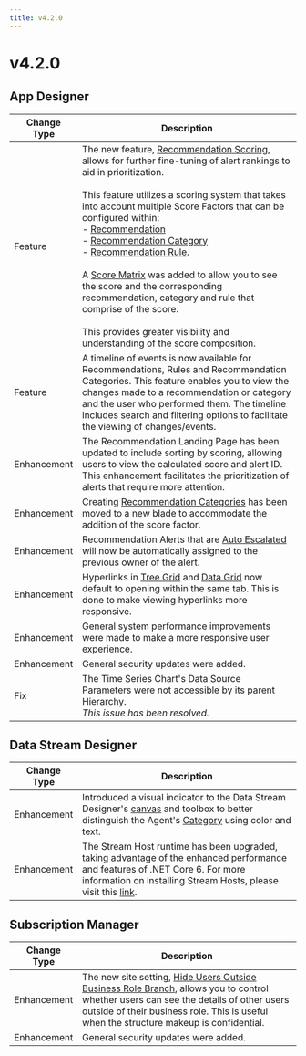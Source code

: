 ```yaml
---
title: v4.2.0
---
```


# v4.2.0

## App Designer

| Change Type | Description |
|-------------|-------------|
| Feature | The new feature, [Recommendation Scoring](../../../docs/concepts/recommendation/recommendation-scoring.md), allows for further fine-tuning of alert rankings to aid in prioritization. <br><br>This feature utilizes a scoring system that takes into account multiple Score Factors that can be configured within:<br>- [Recommendation](../../../docs/how-tos/recommendations/manage-recommendations.md#create-a-recommendation)<br>- [Recommendation Category](../../../docs/how-tos/recommendations/manage-categories.md#create-a-category)<br>- [Recommendation Rule](../../../docs/how-tos/recommendations/create-rules.md#create-rules).<br><br>A [Score Matrix](../../../docs/concepts/recommendation/recommendation-scoring.md#viewing-the-recommendation-scoring) was added to allow you to see the score and the corresponding recommendation, category and rule that comprise of the score. <br><br>This provides greater visibility and understanding of the score composition. |
| Feature | A timeline of events is now available for Recommendations, Rules and Recommendation Categories. This feature enables you to view the changes made to a recommendation or category and the user who performed them. The timeline includes search and filtering options to facilitate the viewing of changes/events. |
| Enhancement | The Recommendation Landing Page has been updated to include sorting by scoring, allowing users to view the calculated score and alert ID. This enhancement facilitates the prioritization of alerts that require more attention. |
| Enhancement | Creating [Recommendation Categories](../../../docs/how-tos/recommendations/manage-categories.md#create-a-category) has been moved to a new blade to accommodate the addition of the score factor. |
| Enhancement | Recommendation Alerts that are [Auto Escalated](../../../docs/concepts/recommendation/#auto-escalate) will now be automatically assigned to the previous owner of the alert. |
| Enhancement | Hyperlinks in [Tree Grid](../../../docs/blocks-toolbox/basic/tree-grid.md) and [Data Grid](../../../docs/blocks-toolbox/basic/data-grid.md) now default to opening within the same tab. This is done to make viewing hyperlinks more responsive. |
| Enhancement | General system performance improvements were made to make a more responsive user experience. |
| Enhancement | General security updates were added. |
| Fix | The Time Series Chart's Data Source Parameters were not accessible by its parent Hierarchy.<br>*This issue has been resolved.* |

## Data Stream Designer

| Change Type | Description |
|-------------|-------------|
| Enhancement | Introduced a visual indicator to the Data Stream Designer's [canvas](../../../docs/concepts/data-stream/) and toolbox to better distinguish the Agent's [Category](../../../docs/concepts/agent/#categories) using color and text. |
| Enhancement | The Stream Host runtime has been upgraded, taking advantage of the enhanced performance and features of .NET Core 6. For more information on installing Stream Hosts, please visit this [link](../../../docs/installation/complete-installation/install-stream-host/). |

## Subscription Manager

| Change Type | Description |
|-------------|-------------|
| Enhancement | The new site setting, [Hide Users Outside Business Role Branch](../../../docs/how-tos/manage-site-settings.md#hide-users-outside-business-role-branch), allows you to control whether users can see the details of other users outside of their business role. This is useful when the structure makeup is confidential. |
| Enhancement | General security updates were added. |
